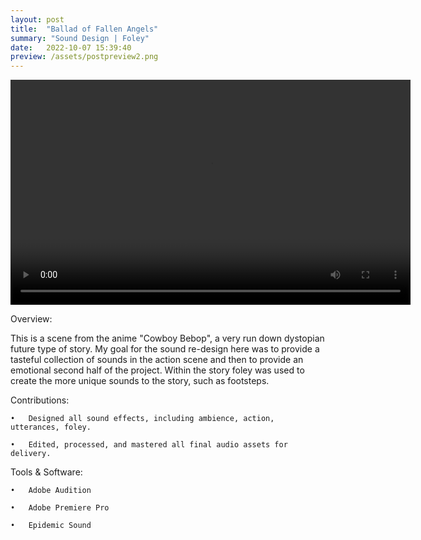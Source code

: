 ```yaml
---
layout: post
title:  "Ballad of Fallen Angels"
summary: "Sound Design | Foley"
date:   2022-10-07 15:39:40
preview: /assets/postpreview2.png
---
```


<video width="640" height="360" controls>
  <source src="/assets/video2.mp4" type="video/mp4">
</video>

Overview:

This is a scene from the anime "Cowboy Bebop", a very run down dystopian future type of story. My goal for the sound re-design here was to provide a tasteful collection of sounds in the action scene and then to provide an emotional second half of the project. Within the story foley was used to create the more unique sounds to the story, such as footsteps.

Contributions:

	•	Designed all sound effects, including ambience, action, utterances, foley.

	•	Edited, processed, and mastered all final audio assets for delivery.

Tools & Software:

	•	Adobe Audition

	•	Adobe Premiere Pro

    •   Epidemic Sound

